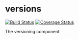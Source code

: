 # versions
[![Build Status](https://travis-ci.org/p2p-sync/versions.svg?branch=master)](https://travis-ci.org/p2p-sync/versions)
[![Coverage Status](https://coveralls.io/repos/p2p-sync/versions/badge.svg?branch=master&service=github)](https://coveralls.io/github/p2p-sync/versions?branch=master)

The versioning component
